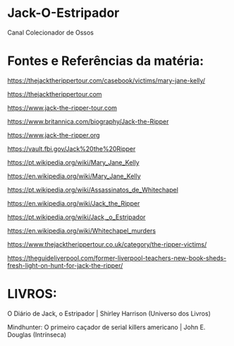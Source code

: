 # Jack-O-Estripador

Canal Colecionador de Ossos

# Fontes e Referências da matéria:

https://thejacktherippertour.com/casebook/victims/mary-jane-kelly/

https://thejacktherippertour.com

https://www.jack-the-ripper-tour.com

https://www.britannica.com/biography/Jack-the-Ripper

https://www.jack-the-ripper.org

https://vault.fbi.gov/Jack%20the%20Ripper

https://pt.wikipedia.org/wiki/Mary_Jane_Kelly

https://en.wikipedia.org/wiki/Mary_Jane_Kelly

https://pt.wikipedia.org/wiki/Assassinatos_de_Whitechapel

https://en.wikipedia.org/wiki/Jack_the_Ripper

https://pt.wikipedia.org/wiki/Jack,_o_Estripador

https://en.wikipedia.org/wiki/Whitechapel_murders

https://www.thejacktherippertour.co.uk/category/the-ripper-victims/

https://theguideliverpool.com/former-liverpool-teachers-new-book-sheds-fresh-light-on-hunt-for-jack-the-ripper/




# LIVROS: 

O Diário de Jack, o Estripador | Shirley Harrison (Universo dos Livros)

Mindhunter: O primeiro caçador de serial killers americano | John E. Douglas (Intrínseca)
